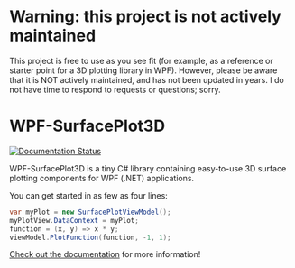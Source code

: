 # Warning: this project is not actively maintained

This project is free to use as you see fit (for example, as a reference or starter point for a 3D plotting library in WPF). However, please be aware that it is NOT actively maintained, and has not been updated in years. I do not have time to respond to requests or questions; sorry.

# WPF-SurfacePlot3D
[![Documentation Status](http://readthedocs.org/projects/wpf-surfaceplot3d/badge/?version=latest)](http://wpf-surfaceplot3d.readthedocs.org/en/latest/?badge=latest)

WPF-SurfacePlot3D is a tiny C# library containing easy-to-use 3D surface plotting components for WPF (.NET) applications.

You can get started in as few as four lines:

```csharp
var myPlot = new SurfacePlotViewModel();
myPlotView.DataContext = myPlot;
function = (x, y) => x * y;
viewModel.PlotFunction(function, -1, 1);
```

[Check out the documentation](http://wpf-surfaceplot3d.readthedocs.org) for more information!
